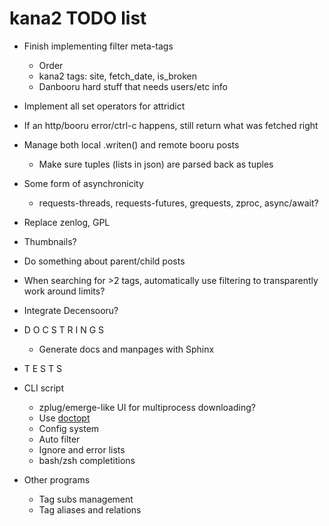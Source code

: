 # kana2 TODO list

- Finish implementing filter meta-tags
  - Order
  - kana2 tags: site, fetch\_date, is\_broken
  - Danbooru hard stuff that needs users/etc info

- Implement all set operators for attridict

- If an http/booru error/ctrl-c happens, still return what was fetched right

- Manage both local .writen() and remote booru posts
  - Make sure tuples (lists in json) are parsed back as tuples     

- Some form of asynchronicity
  - requests-threads, requests-futures, grequests, zproc, async/await?

- Replace zenlog, GPL

- Thumbnails?

- Do something about parent/child posts

- When searching for >2 tags, automatically use filtering to transparently
  work around limits?
- Integrate Decensooru?

- D O C S T R I N G S
    - Generate docs and manpages with Sphinx
- T E S T S

- CLI script
    - zplug/emerge-like UI for multiprocess downloading?
    - Use [doctopt](https://docopt.readthedocs.io/en/latest/)
    - Config system
    - Auto filter
    - Ignore and error lists
    - bash/zsh completitions

- Other programs
    - Tag subs management
    - Tag aliases and relations
